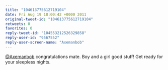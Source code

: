 ```yaml
---
title: "104613775612719104"
date: Fri Aug 19 18:00:42 +0000 2011
original-tweet-id: "104613775612719104"
retweets: 0
favorites: 0
reply-tweet-id: "104553212526329858"
reply-user-id: "9567552"
reply-user-screen-name: "Axemanbob"
---
```

<a href="https://twitter.com/Axemanbob">@Axemanbob</a> congratulations mate. Boy and a girl good stuff! Get ready for your sleepless nights.

